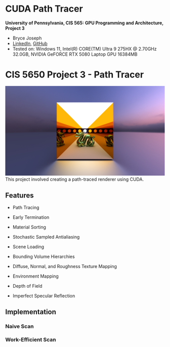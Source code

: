 CUDA Path Tracer
======================

**University of Pennsylvania, CIS 565: GPU Programming and Architecture, Project 3**

* Bryce Joseph
* [LinkedIn](https://www.linkedin.com/in/brycejoseph/), [GitHub](https://github.com/brycej217)
* Tested on: Windows 11, Intel(R) CORE(TM) Ultra 9 275HX @ 2.70GHz 32.0GB, NVIDIA GeFORCE RTX 5080 Laptop GPU 16384MB

# CIS 5650 Project 3 - Path Tracer
![](img/splash.png)
This project involved creating a path-traced renderer using CUDA. 

## Features
* Path Tracing
* Early Termination
* Material Sorting
* Stochastic Sampled Antialiasing

* Scene Loading
* Bounding Volume Hierarchies
* Diffuse, Normal, and Roughness Texture Mapping
* Environment Mapping
* Depth of Field
* Imperfect Specular Reflection

## Implementation
### Naive Scan

### Work-Efficient Scan
